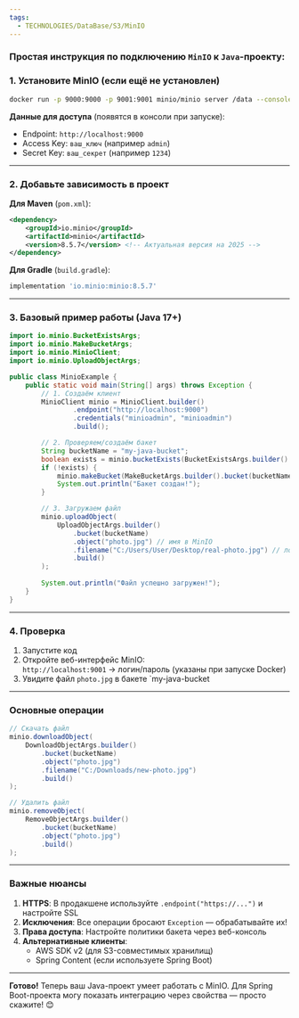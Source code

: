 ```yaml
---
tags:
  - TECHNOLOGIES/DataBase/S3/MinIO
---
```

### Простая инструкция по подключению `MinIO` к `Java`-проекту:

### 1. Установите MinIO (если ещё не установлен)
```bash
docker run -p 9000:9000 -p 9001:9001 minio/minio server /data --console-address ":9001"
```

**Данные для доступа** (появятся в консоли при запуске):
- Endpoint: `http://localhost:9000`    
- Access Key: `ваш_ключ` (например `admin`)    
- Secret Key: `ваш_секрет` (например `1234`)    

---
### 2. Добавьте зависимость в проект

**Для Maven** (`pom.xml`):
```xml
<dependency>
    <groupId>io.minio</groupId>
    <artifactId>minio</artifactId>
    <version>8.5.7</version> <!-- Актуальная версия на 2025 -->
</dependency>
```

**Для Gradle** (`build.gradle`):
```groovy
implementation 'io.minio:minio:8.5.7'
```

---
### 3. Базовый пример работы (Java 17+)
```java
import io.minio.BucketExistsArgs;
import io.minio.MakeBucketArgs;
import io.minio.MinioClient;
import io.minio.UploadObjectArgs;

public class MinioExample {
    public static void main(String[] args) throws Exception {
        // 1. Создаём клиент
        MinioClient minio = MinioClient.builder()
                .endpoint("http://localhost:9000")
                .credentials("minioadmin", "minioadmin")
                .build();

        // 2. Проверяем/создаём бакет
        String bucketName = "my-java-bucket";
        boolean exists = minio.bucketExists(BucketExistsArgs.builder().bucket(bucketName).build());
        if (!exists) {
            minio.makeBucket(MakeBucketArgs.builder().bucket(bucketName).build());
            System.out.println("Бакет создан!");
        }

        // 3. Загружаем файл
        minio.uploadObject(
            UploadObjectArgs.builder()
                .bucket(bucketName)
                .object("photo.jpg") // имя в MinIO
                .filename("C:/Users/User/Desktop/real-photo.jpg") // локальный путь
                .build()
        );
        
        System.out.println("Файл успешно загружен!");
    }
}
```

---
### 4. Проверка

1. Запустите код    
2. Откройте веб-интерфейс MinIO:  
    `http://localhost:9001` → логин/пароль (указаны при запуске Docker)    
3. Увидите файл `photo.jpg` в бакете `my-java-bucket

---
### Основные операции
```java
// Скачать файл
minio.downloadObject(
    DownloadObjectArgs.builder()
        .bucket(bucketName)
        .object("photo.jpg")
        .filename("C:/Downloads/new-photo.jpg")
        .build()
);

// Удалить файл
minio.removeObject(
    RemoveObjectArgs.builder()
        .bucket(bucketName)
        .object("photo.jpg")
        .build()
);
```

---
### Важные нюансы

1. **HTTPS**: В продакшене используйте `.endpoint("https://...")` и настройте SSL    
2. **Исключения**: Все операции бросают `Exception` — обрабатывайте их!    
3. **Права доступа**: Настройте политики бакета через веб-консоль    
4. **Альтернативные клиенты**:    
    - AWS SDK v2 (для S3-совместимых хранилищ)        
    - Spring Content (если используете Spring Boot)        

---

**Готово!** Теперь ваш Java-проект умеет работать с MinIO. Для Spring Boot-проекта могу показать интеграцию через свойства — просто скажите! 😊

